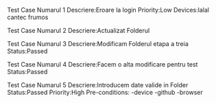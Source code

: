 Test Case Numarul 1
Descriere:Eroare la login
Priority:Low
Devices:lalal cantec frumos

Test Case Numarul 2 
Descriere:Actualizat Folderul

Test Case Numarul 3 
Descriere:Modificam Folderul etapa a treia 
Status:Passed

Test Case Numarul 4
Descriere:Facem o alta modificare pentru test
Status:Passed

Test Case Numarul 5 
Descriere:Introducem date valide in Folder
Status:Passed
Priority:High
Pre-conditions:
-device
-github
-browser